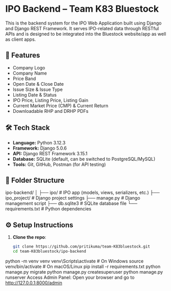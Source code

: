 # IPO Backend – Team K83 Bluestock

This is the backend system for the IPO Web Application built using Django and Django REST Framework. It serves IPO-related data through RESTful APIs and is designed to be integrated into the Bluestock website/app as well as client apps.

## 🚀 Features

- Company Logo
- Company Name
- Price Band
- Open Date & Close Date
- Issue Size & Issue Type
- Listing Date & Status
- IPO Price, Listing Price, Listing Gain
- Current Market Price (CMP) & Current Return
- Downloadable RHP and DRHP PDFs

## 🛠️ Tech Stack

- **Language:** Python 3.12.3
- **Framework:** Django 5.0.6
- **API:** Django REST Framework 3.15.1
- **Database:** SQLite (default, can be switched to PostgreSQL/MySQL)
- **Tools:** Git, GitHub, Postman (for API testing)

## 📁 Folder Structure

ipo-backend/
│
├── ipo/ # IPO app (models, views, serializers, etc.)
├── ipo_project/ # Django project settings
├── manage.py # Django management script
├── db.sqlite3 # SQLite database file
└── requirements.txt # Python dependencies

## ⚙️ Setup Instructions

1. **Clone the repo**:
   ```bash
   git clone https://github.com/pritikuma/team-K83bluestock.git
   cd team-K83bluestock/ipo-backend
python -m venv venv
venv\Scripts\activate     # On Windows
source venv/bin/activate  # On macOS/Linux
pip install -r requirements.txt
python manage.py migrate
python manage.py createsuperuser
python manage.py runserver
Access Admin Panel:
Open your browser and go to http://127.0.0.1:8000/admin
